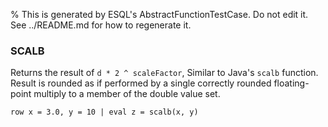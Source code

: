 % This is generated by ESQL's AbstractFunctionTestCase. Do not edit it. See ../README.md for how to regenerate it.

### SCALB
Returns the result of `d * 2 ^ scaleFactor`,
Similar to Java's `scalb` function. Result is rounded as if
performed by a single correctly rounded floating-point multiply
to a member of the double value set.

```esql
row x = 3.0, y = 10 | eval z = scalb(x, y)
```
